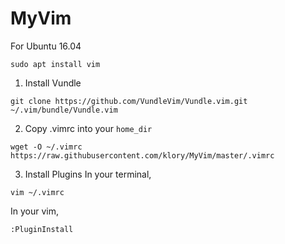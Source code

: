 # MyVim

For Ubuntu 16.04
```
sudo apt install vim
```

1. Install Vundle
```
git clone https://github.com/VundleVim/Vundle.vim.git ~/.vim/bundle/Vundle.vim
```

2. Copy .vimrc into your `home_dir`
```
wget -O ~/.vimrc https://raw.githubusercontent.com/klory/MyVim/master/.vimrc
```

3. Install Plugins
In your terminal,
```
vim ~/.vimrc
```

In your vim,
```
:PluginInstall
```
